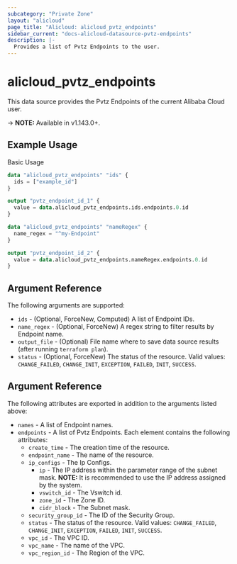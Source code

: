 ```yaml
---
subcategory: "Private Zone"
layout: "alicloud"
page_title: "Alicloud: alicloud_pvtz_endpoints"
sidebar_current: "docs-alicloud-datasource-pvtz-endpoints"
description: |-
  Provides a list of Pvtz Endpoints to the user.
---
```


# alicloud\_pvtz\_endpoints

This data source provides the Pvtz Endpoints of the current Alibaba Cloud user.

-> **NOTE:** Available in v1.143.0+.

## Example Usage

Basic Usage

```terraform
data "alicloud_pvtz_endpoints" "ids" {
  ids = ["example_id"]
}

output "pvtz_endpoint_id_1" {
  value = data.alicloud_pvtz_endpoints.ids.endpoints.0.id
}

data "alicloud_pvtz_endpoints" "nameRegex" {
  name_regex = "^my-Endpoint"
}

output "pvtz_endpoint_id_2" {
  value = data.alicloud_pvtz_endpoints.nameRegex.endpoints.0.id
}
```

## Argument Reference

The following arguments are supported:

* `ids` - (Optional, ForceNew, Computed)  A list of Endpoint IDs.
* `name_regex` - (Optional, ForceNew) A regex string to filter results by Endpoint name.
* `output_file` - (Optional) File name where to save data source results (after running `terraform plan`).
* `status` - (Optional, ForceNew) The status of the resource. Valid values: `CHANGE_FAILED`, `CHANGE_INIT`, `EXCEPTION`, `FAILED`, `INIT`, `SUCCESS`.

## Argument Reference

The following attributes are exported in addition to the arguments listed above:

* `names` - A list of Endpoint names.
* `endpoints` - A list of Pvtz Endpoints. Each element contains the following attributes:
	* `create_time` - The creation time of the resource.
	* `endpoint_name` - The name of the resource.
	* `ip_configs` - The Ip Configs.
		* `ip` - The IP address within the parameter range of the subnet mask. **NOTE:** It is recommended to use the IP address assigned by the system.
		* `vswitch_id` - The Vswitch id.
		* `zone_id` - The Zone ID.
		* `cidr_block` - The Subnet mask.
	* `security_group_id` - The ID of the Security Group.
	* `status` - The status of the resource. Valid values: `CHANGE_FAILED`, `CHANGE_INIT`, `EXCEPTION`, `FAILED`, `INIT`, `SUCCESS`.
	* `vpc_id` - The VPC ID.
	* `vpc_name` - The name of the VPC.
	* `vpc_region_id` - The Region of the VPC.